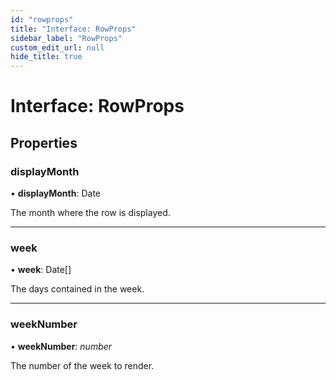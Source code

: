```yaml
---
id: "rowprops"
title: "Interface: RowProps"
sidebar_label: "RowProps"
custom_edit_url: null
hide_title: true
---
```


# Interface: RowProps

## Properties

### displayMonth

• **displayMonth**: Date

The month where the row is displayed.

___

### week

• **week**: Date[]

The days contained in the week.

___

### weekNumber

• **weekNumber**: *number*

The number of the week to render.
